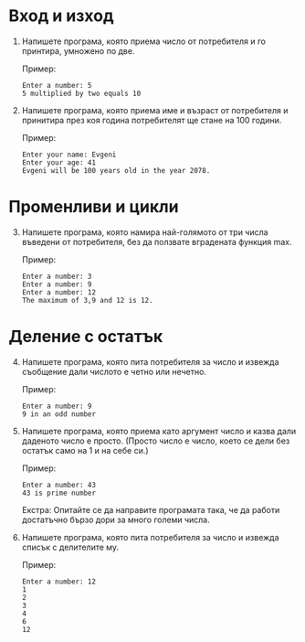 # Вход и изход

1.  Напишете програма, която приема число от потребителя и го принтира,
    умножено по две.

    Пример:
    ```
    Enter a number: 5
    5 multiplied by two equals 10
    ```

2.  Напишете програма, която приема име и възраст от потребителя и
    принитира през коя година потребителят ще стане на 100 години.

    Пример:
    ```
    Enter your name: Evgeni
    Enter your age: 41
    Evgeni will be 100 years old in the year 2078.
    ```

# Променливи и цикли

3.  Напишете програма, която намира най-голямото от три числа въведени
    от потребителя, без да ползвате вградената функция max.

    Пример:
    ```
    Enter a number: 3
    Enter a number: 9
    Enter a number: 12
    The maximum of 3,9 and 12 is 12.
    ```
    
# Деление с остатък 
    
4. Напишете програма, която пита потребителя за число и извежда
   съобщение дали числото е четно или нечетно.

    Пример:
    ```
    Enter a number: 9
    9 in an odd number
    ```

5.  Напишете програма, която приема като аргумент число и казва дали
    даденото число е просто. (Просто число е число, което се дели без
    остатък само на 1 и на себе си.)

    Пример: 
    ```
    Enter a number: 43
    43 is prime number
    ```

    Екстра: Опитайте се да направите програмата така, че да работи
    достатъчно бързо дори за много големи числа.

6.  Напишете програма, която пита потребителя за число и извежда списък
    с делителите му.

    Пример:
    ```
    Enter a number: 12
    1
    2
    3
    4
    6
    12
    ```
